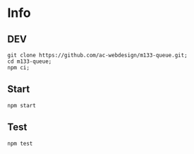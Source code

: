 # Info

## DEV

    git clone https://github.com/ac-webdesign/m133-queue.git;
    cd m133-queue;
    npm ci;

## Start

    npm start

## Test

    npm test
